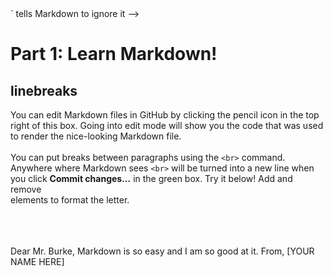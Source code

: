 <!-- Nice job finding this! This is a comment. Putting text inside the `<!--` and `-->` tells Markdown to ignore it -->
# Part 1: Learn Markdown!

## linebreaks
You can edit Markdown files in GitHub by clicking the pencil icon in the top right of this box. Going into edit mode will show you the code that was used to render the nice-looking Markdown file.
<br><br>
You can put breaks between paragraphs using the `<br>` command. Anywhere where Markdown sees `<br>` will be turned into a new line when you click <b>Commit changes...</b> in the green box. Try it below! Add and remove <br> elements to format the letter.
<br><br><br><br>
<!-- Edit the Markdown code below! -->
Dear Mr. Burke, Markdown is so easy and I am so good at it. From, [YOUR NAME HERE]
<!-- Edit the Markdown code above! -->
